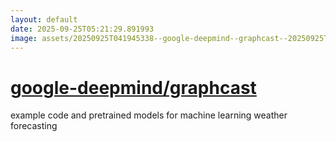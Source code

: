```yaml
---
layout: default
date: 2025-09-25T05:21:29.891993
image: assets/20250925T041945338--google-deepmind--graphcast--20250925T042235189--cropped.png
---
```


# [google-deepmind/graphcast](https://github.com/google-deepmind/graphcast)

example code and pretrained models for machine learning weather forecasting
